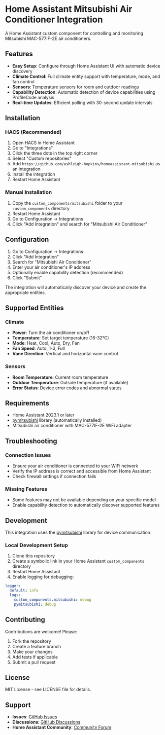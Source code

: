 # Home Assistant Mitsubishi Air Conditioner Integration

A Home Assistant custom component for controlling and monitoring Mitsubishi MAC-577IF-2E air conditioners.

## Features

- **Easy Setup**: Configure through Home Assistant UI with automatic device discovery
- **Climate Control**: Full climate entity support with temperature, mode, and fan control
- **Sensors**: Temperature sensors for room and outdoor readings
- **Capability Detection**: Automatic detection of device capabilities using ProfileCode analysis
- **Real-time Updates**: Efficient polling with 30-second update intervals

## Installation

### HACS (Recommended)

1. Open HACS in Home Assistant
2. Go to "Integrations"
3. Click the three dots in the top right corner
4. Select "Custom repositories"
5. Add `https://github.com/ashleigh-hopkins/homeassistant-mitsubishi` as an integration
6. Install the integration
7. Restart Home Assistant

### Manual Installation

1. Copy the `custom_components/mitsubishi` folder to your `custom_components` directory
2. Restart Home Assistant
3. Go to Configuration → Integrations
4. Click "Add Integration" and search for "Mitsubishi Air Conditioner"

## Configuration

1. Go to Configuration → Integrations
2. Click "Add Integration"
3. Search for "Mitsubishi Air Conditioner"
4. Enter your air conditioner's IP address
5. Optionally enable capability detection (recommended)
6. Click "Submit"

The integration will automatically discover your device and create the appropriate entities.

## Supported Entities

### Climate
- **Power**: Turn the air conditioner on/off
- **Temperature**: Set target temperature (16-32°C)
- **Mode**: Heat, Cool, Auto, Dry, Fan
- **Fan Speed**: Auto, 1-3, Full
- **Vane Direction**: Vertical and horizontal vane control

### Sensors
- **Room Temperature**: Current room temperature
- **Outdoor Temperature**: Outside temperature (if available)
- **Error Status**: Device error codes and abnormal states

## Requirements

- Home Assistant 2023.1 or later
- [pymitsubishi](https://pypi.org/project/pymitsubishi/) library (automatically installed)
- Mitsubishi air conditioner with MAC-577IF-2E WiFi adapter

## Troubleshooting

### Connection Issues
- Ensure your air conditioner is connected to your WiFi network
- Verify the IP address is correct and accessible from Home Assistant
- Check firewall settings if connection fails

### Missing Features
- Some features may not be available depending on your specific model
- Enable capability detection to automatically discover supported features

## Development

This integration uses the [pymitsubishi](https://github.com/ashleigh-hopkins/pymitsubishi) library for device communication.

### Local Development Setup

1. Clone this repository
2. Create a symbolic link in your Home Assistant `custom_components` directory
3. Restart Home Assistant
4. Enable logging for debugging:

```yaml
logger:
  default: info
  logs:
    custom_components.mitsubishi: debug
    pymitsubishi: debug
```

## Contributing

Contributions are welcome! Please:

1. Fork the repository
2. Create a feature branch
3. Make your changes
4. Add tests if applicable
5. Submit a pull request

## License

MIT License - see LICENSE file for details.

## Support

- **Issues**: [GitHub Issues](https://github.com/ashleigh-hopkins/homeassistant-mitsubishi/issues)
- **Discussions**: [GitHub Discussions](https://github.com/ashleigh-hopkins/homeassistant-mitsubishi/discussions)
- **Home Assistant Community**: [Community Forum](https://community.home-assistant.io/)
